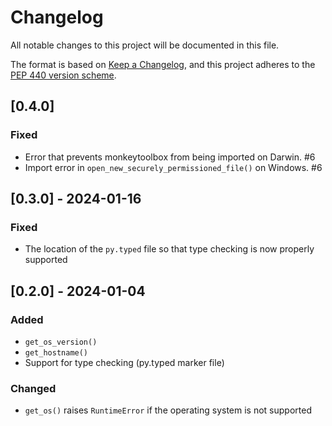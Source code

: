 # Changelog
All notable changes to this project will be documented in this
file.

The format is based on [Keep a
Changelog](https://keepachangelog.com/en/1.0.0/), and this project adheres to
the [PEP 440 version scheme](https://peps.python.org/pep-0440/#version-scheme).


## [0.4.0]
### Fixed
- Error that prevents monkeytoolbox from being imported on Darwin. #6
- Import error in `open_new_securely_permissioned_file()` on Windows. #6

## [0.3.0] - 2024-01-16
### Fixed
- The location of the `py.typed` file so that type checking is now properly
  supported

## [0.2.0] - 2024-01-04
### Added
- `get_os_version()`
- `get_hostname()`
- Support for type checking (py.typed marker file)

### Changed
- `get_os()` raises `RuntimeError` if the operating system is not supported
